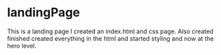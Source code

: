 # landingPage
This is a landing page
I created an index.html and css page.
Also created finished created everything in the html and started styling and now at the hero level.
